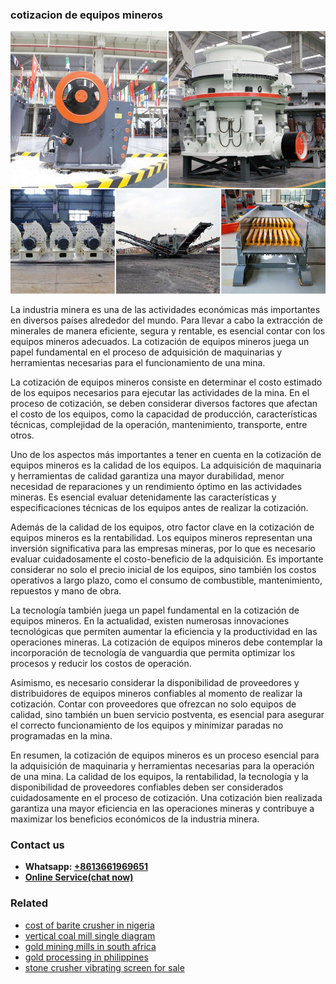 <h3>cotizacion de equipos mineros</h3><img src='1702953096.jpg' alt=''><p>La industria minera es una de las actividades económicas más importantes en diversos países alrededor del mundo. Para llevar a cabo la extracción de minerales de manera eficiente, segura y rentable, es esencial contar con los equipos mineros adecuados. La cotización de equipos mineros juega un papel fundamental en el proceso de adquisición de maquinarias y herramientas necesarias para el funcionamiento de una mina.</p><p>La cotización de equipos mineros consiste en determinar el costo estimado de los equipos necesarios para ejecutar las actividades de la mina. En el proceso de cotización, se deben considerar diversos factores que afectan el costo de los equipos, como la capacidad de producción, características técnicas, complejidad de la operación, mantenimiento, transporte, entre otros.</p><p>Uno de los aspectos más importantes a tener en cuenta en la cotización de equipos mineros es la calidad de los equipos. La adquisición de maquinaria y herramientas de calidad garantiza una mayor durabilidad, menor necesidad de reparaciones y un rendimiento óptimo en las actividades mineras. Es esencial evaluar detenidamente las características y especificaciones técnicas de los equipos antes de realizar la cotización.</p><p>Además de la calidad de los equipos, otro factor clave en la cotización de equipos mineros es la rentabilidad. Los equipos mineros representan una inversión significativa para las empresas mineras, por lo que es necesario evaluar cuidadosamente el costo-beneficio de la adquisición. Es importante considerar no solo el precio inicial de los equipos, sino también los costos operativos a largo plazo, como el consumo de combustible, mantenimiento, repuestos y mano de obra.</p><p>La tecnología también juega un papel fundamental en la cotización de equipos mineros. En la actualidad, existen numerosas innovaciones tecnológicas que permiten aumentar la eficiencia y la productividad en las operaciones mineras. La cotización de equipos mineros debe contemplar la incorporación de tecnología de vanguardia que permita optimizar los procesos y reducir los costos de operación.</p><p>Asimismo, es necesario considerar la disponibilidad de proveedores y distribuidores de equipos mineros confiables al momento de realizar la cotización. Contar con proveedores que ofrezcan no solo equipos de calidad, sino también un buen servicio postventa, es esencial para asegurar el correcto funcionamiento de los equipos y minimizar paradas no programadas en la mina.</p><p>En resumen, la cotización de equipos mineros es un proceso esencial para la adquisición de maquinaria y herramientas necesarias para la operación de una mina. La calidad de los equipos, la rentabilidad, la tecnología y la disponibilidad de proveedores confiables deben ser considerados cuidadosamente en el proceso de cotización. Una cotización bien realizada garantiza una mayor eficiencia en las operaciones mineras y contribuye a maximizar los beneficios económicos de la industria minera.</p><h3>Contact us</h3><ul><li><strong>Whatsapp:&nbsp;<a href="https://wa.me/8613661969651">+8613661969651</a></strong></li><li><a href="https://swt.shibang-china.com/?git&amp;zhl&amp;cotizacion de equipos mineros"><strong>Online Service(chat now)</strong></a></li></ul><h3>Related</h3><ul><li><a href='cost of barite crusher in nigeria.md'>cost of barite crusher in nigeria</a></li><li><a href='vertical coal mill single diagram.md'>vertical coal mill single diagram</a></li><li><a href='gold mining mills in south africa.md'>gold mining mills in south africa</a></li><li><a href='gold processing in philippines.md'>gold processing in philippines</a></li><li><a href='stone crusher vibrating screen for sale.md'>stone crusher vibrating screen for sale</a></li></ul>